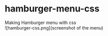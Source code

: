 # hamburger-menu-css
Making Hamburger menu with css
<br/>
![hamburger-css.png](screenshot of the menu)

